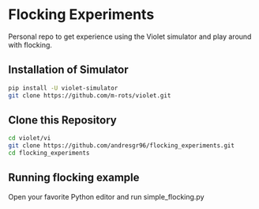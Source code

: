 # Flocking Experiments
Personal repo to get experience using the Violet simulator and play around with flocking.

## Installation of Simulator

```sh
pip install -U violet-simulator
git clone https://github.com/m-rots/violet.git
```

## Clone this Repository

```sh
cd violet/vi
git clone https://github.com/andresgr96/flocking_experiments.git
cd flocking_experiments
```

## Running flocking example
Open your favorite Python editor and run simple_flocking.py


